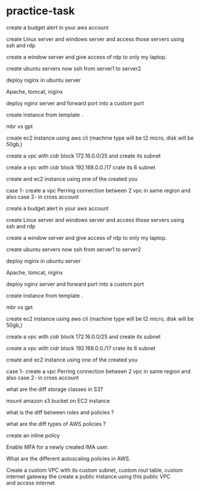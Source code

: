 # practice-task

create a budget alert in your aws account

create Linux server and windows server and access those servers using ssh and rdp

create a window server and give access of rdp to only my laptop.

create ubuntu servers now ssh from server1 to server2

deploy niginx in ubuntu server

Apache, tomcat, niginx

deploy nginx server  and forward port into a custom port 

create instance from template .

mbr vs gpt

create ec2 instance using aws cli  (machine type will be t2 micro, disk will be 50gb,)

create a vpc with cidr block 172.16.0.0/25 and create its subnet

create a vpc with cidr block 192.168.0.0./17 crate its 6 subnet

create and ec2 instance using one of the created you

 case 1- create a vpc Perring connection between 2 vpc in same region and also case 2- in cross account  

create a budget alert in your aws account

create Linux server and windows server and access those servers using ssh and rdp

create a window server and give access of rdp to only my laptop.

create ubuntu servers now ssh from server1 to server2

deploy niginx in ubuntu server

Apache, tomcat, niginx

deploy nginx server  and forward port into a custom port 

create instance from template .

mbr vs gpt

create ec2 instance using aws cli  (machine type will be t2 micro, disk will be 50gb,)

create a vpc with cidr block 172.16.0.0/25 and create its subnet

create a vpc with cidr block 192.168.0.0./17 crate its 6 subnet

create and ec2 instance using one of the created you

 case 1- create a vpc Perring connection between 2 vpc in same region and also case 2- in cross account  

 what are the diff storage classes in S3?

 mount amazon s3 bucket on EC2 instance

what is the diff between roles and policies ?

what are the diff types of AWS policies ?

create an inline policy

Enable MFA for a newly created IMA user.

What are the different autoscaling policies in AWS.

Create a custom VPC with its custom subnet, custom rout table, custom internet gateway the create a public instance using this public VPC and access internet














 
 
